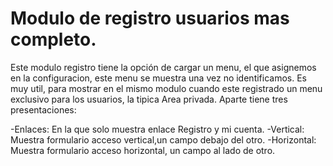# Modulo de registro usuarios mas completo.
Este modulo registro tiene la opción de cargar un menu, el que asignemos en la configuracion, este menu se muestra una vez no identificamos.
Es muy util, para mostrar en el mismo modulo cuando este registrado un menu exclusivo para los usuarios, la tipica Area privada.
Aparte tiene tres presentaciones:

-Enlaces: En la que solo muestra enlace Registro y mi cuenta.
-Vertical: Muestra formulario acceso vertical,un campo debajo del otro.
-Horizontal: Muestra formulario acceso horizontal, un campo al lado de otro.


